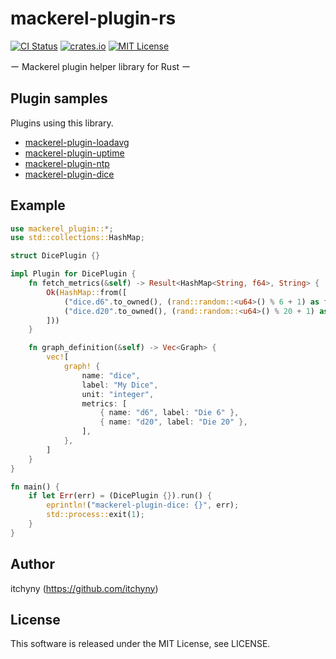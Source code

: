 # mackerel-plugin-rs
[![CI Status](https://github.com/itchyny/mackerel-plugin-rs/actions/workflows/ci.yaml/badge.svg?branch=main)](https://github.com/itchyny/mackerel-plugin-rs/actions?query=branch:main)
[![crates.io](https://img.shields.io/crates/v/mackerel_plugin.svg)](https://crates.io/crates/mackerel_plugin)
[![MIT License](https://img.shields.io/badge/license-MIT-blue.svg)](https://github.com/itchyny/mackerel-plugin-rs/blob/main/LICENSE)

ー Mackerel plugin helper library for Rust ー

## Plugin samples
Plugins using this library.

- [mackerel-plugin-loadavg](https://github.com/itchyny/mackerel-plugin-loadavg)
- [mackerel-plugin-uptime](https://github.com/itchyny/mackerel-plugin-uptime)
- [mackerel-plugin-ntp](https://github.com/itchyny/mackerel-plugin-ntp)
- [mackerel-plugin-dice](https://github.com/itchyny/mackerel-plugin-dice-rs)

## Example
```rust
use mackerel_plugin::*;
use std::collections::HashMap;

struct DicePlugin {}

impl Plugin for DicePlugin {
    fn fetch_metrics(&self) -> Result<HashMap<String, f64>, String> {
        Ok(HashMap::from([
            ("dice.d6".to_owned(), (rand::random::<u64>() % 6 + 1) as f64),
            ("dice.d20".to_owned(), (rand::random::<u64>() % 20 + 1) as f64),
        ]))
    }

    fn graph_definition(&self) -> Vec<Graph> {
        vec![
            graph! {
                name: "dice",
                label: "My Dice",
                unit: "integer",
                metrics: [
                    { name: "d6", label: "Die 6" },
                    { name: "d20", label: "Die 20" },
                ],
            },
        ]
    }
}

fn main() {
    if let Err(err) = (DicePlugin {}).run() {
        eprintln!("mackerel-plugin-dice: {}", err);
        std::process::exit(1);
    }
}
```


## Author
itchyny (https://github.com/itchyny)

## License
This software is released under the MIT License, see LICENSE.
